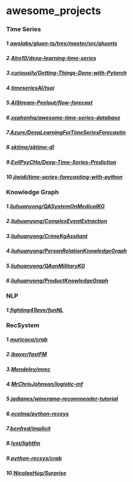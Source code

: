 # awesome_projects

### Time Series
##### 1.[awslabs/gluon-ts/tree/master/src/gluonts](https://github.com/awslabs/gluon-ts/tree/master/src/gluonts)
##### 2.[Alro10/deep-learning-time-series](https://github.com/Alro10/deep-learning-time-series)
##### 3.[curiousily/Getting-Things-Done-with-Pytorch](https://github.com/curiousily/Getting-Things-Done-with-Pytorch)
##### 4.[timeseriesAI/tsai](https://github.com/timeseriesAI/tsai)
##### 5.[AIStream-Peelout/flow-forecast](https://github.com/AIStream-Peelout/flow-forecast)
##### 6.[xephonhq/awesome-time-series-database](https://github.com/xephonhq/awesome-time-series-database)
##### 7.[Azure/DeepLearningForTimeSeriesForecastin](https://github.com/Azure/DeepLearningForTimeSeriesForecasting)
##### 8.[sktime/sktime-dl](https://github.com/sktime/sktime-dl)
##### 9.[EvilPsyCHo/Deep-Time-Series-Prediction](https://github.com/EvilPsyCHo/Deep-Time-Series-Prediction)
##### 10.[jiwidi/time-series-forecasting-with-python](https://github.com/jiwidi/time-series-forecasting-with-python)

### Knowledge Graph
##### 1.[liuhuanyong/QASystemOnMedicalKG](https://github.com/liuhuanyong/QASystemOnMedicalKG)
##### 2.[liuhuanyong/ComplexEventExtraction](https://github.com/liuhuanyong/ComplexEventExtraction)
##### 3.[liuhuanyong/CrimeKgAssitant](https://github.com/liuhuanyong/CrimeKgAssitant)
##### 4.[liuhuanyong/PersonRelationKnowledgeGraph](https://github.com/liuhuanyong/PersonRelationKnowledgeGraph)
##### 5.[liuhuanyong/QAonMilitaryKG](https://github.com/liuhuanyong/QAonMilitaryKG)
##### 6.[liuhuanyong/ProductKnowledgeGraph](https://github.com/liuhuanyong/ProductKnowledgeGraph)

### NLP
##### 1.[fighting41love/funNL](https://github.com/fighting41love/funNL)

### RecSystem
##### 1.[muricoca/crab](https://github.com/muricoca/crab)
##### 2.[ibayer/fastFM](https://github.com/ibayer/fastFM)
##### 3.[Mendeley/mrec](https://github.com/mendeley/mrec)
##### 4.[MrChrisJohnson/logistic-mf](https://github.com/MrChrisJohnson/logistic-mf)
##### 5.[jadianes/winerama-recommender-tutorial](https://github.com/jadianes/winerama-recommender-tutorial)
##### 6.[ocelma/python-recsys](https://github.com/ocelma/python-recsys)
##### 7.[benfred/implicit](https://github.com/benfred/implicit)
##### 8.[lyst/lightfm](https://github.com/lyst/lightfm)
##### 9.[python-recsys/crab](https://github.com/python-recsys/crab)
##### 10.[NicolasHug/Surprise](https://github.com/NicolasHug/Surprise)

